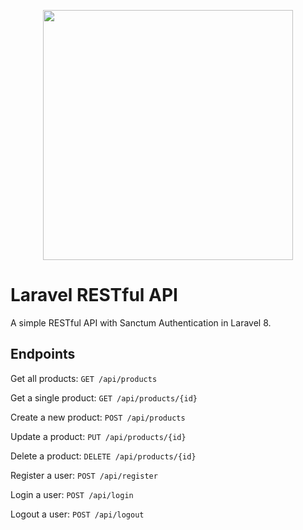 <p align="center"><a href="https://laravel.com" target="_blank"><img src="https://raw.githubusercontent.com/laravel/art/master/logo-lockup/5%20SVG/2%20CMYK/1%20Full%20Color/laravel-logolockup-cmyk-red.svg" width="400"></a></p>

# Laravel RESTful API

A simple RESTful API with Sanctum Authentication in Laravel 8.

## Endpoints

Get all products: `GET /api/products`

Get a single product: `GET /api/products/{id}`

Create a new product: `POST /api/products`

Update a product: `PUT /api/products/{id}`

Delete a product: `DELETE /api/products/{id}`

Register a user: `POST /api/register`

Login a user: `POST /api/login`

Logout a user: `POST /api/logout`
